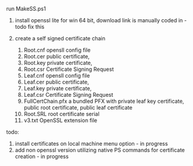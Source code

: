 run MakeSS.ps1 
1. install openssl lite for win 64 bit, download link is manually coded in - todo fix this
2. create a self signed certificate chain
   
   1. Root.cnf opensll config file
   2. Root.cer public certificate, 
   3. Root.key private certificate,
   4. Root.csr Certificate Signing Request
   5. Leaf.cnf opensll config file 
   6. Leaf.cer public certificate, 
   7. Leaf.key private certificate,
   8. Leaf.csr Certificate Signing Request
   9. FullCertChain.pfx a bundled PFX with private leaf key certificate, public root certificate, public leaf certificate
   10. Root.SRL root certificate serial
   11. v3.txt OpenSSL extension file

todo:
1. install certificates on local machine menu option - in progress
2. add non openssl version utilizing native PS commands for certificate creation - in progress
